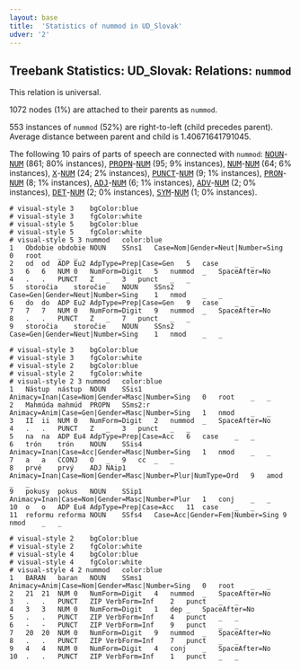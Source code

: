 ```yaml
---
layout: base
title:  'Statistics of nummod in UD_Slovak'
udver: '2'
---
```


## Treebank Statistics: UD_Slovak: Relations: `nummod`

This relation is universal.

1072 nodes (1%) are attached to their parents as `nummod`.

553 instances of `nummod` (52%) are right-to-left (child precedes parent).
Average distance between parent and child is 1.40671641791045.

The following 10 pairs of parts of speech are connected with `nummod`: <tt><a href="sk-pos-NOUN.html">NOUN</a></tt>-<tt><a href="sk-pos-NUM.html">NUM</a></tt> (861; 80% instances), <tt><a href="sk-pos-PROPN.html">PROPN</a></tt>-<tt><a href="sk-pos-NUM.html">NUM</a></tt> (95; 9% instances), <tt><a href="sk-pos-NUM.html">NUM</a></tt>-<tt><a href="sk-pos-NUM.html">NUM</a></tt> (64; 6% instances), <tt><a href="sk-pos-X.html">X</a></tt>-<tt><a href="sk-pos-NUM.html">NUM</a></tt> (24; 2% instances), <tt><a href="sk-pos-PUNCT.html">PUNCT</a></tt>-<tt><a href="sk-pos-NUM.html">NUM</a></tt> (9; 1% instances), <tt><a href="sk-pos-PRON.html">PRON</a></tt>-<tt><a href="sk-pos-NUM.html">NUM</a></tt> (8; 1% instances), <tt><a href="sk-pos-ADJ.html">ADJ</a></tt>-<tt><a href="sk-pos-NUM.html">NUM</a></tt> (6; 1% instances), <tt><a href="sk-pos-ADV.html">ADV</a></tt>-<tt><a href="sk-pos-NUM.html">NUM</a></tt> (2; 0% instances), <tt><a href="sk-pos-DET.html">DET</a></tt>-<tt><a href="sk-pos-NUM.html">NUM</a></tt> (2; 0% instances), <tt><a href="sk-pos-SYM.html">SYM</a></tt>-<tt><a href="sk-pos-NUM.html">NUM</a></tt> (1; 0% instances).


~~~ conllu
# visual-style 3	bgColor:blue
# visual-style 3	fgColor:white
# visual-style 5	bgColor:blue
# visual-style 5	fgColor:white
# visual-style 5 3 nummod	color:blue
1	Obdobie	obdobie	NOUN	SSns1	Case=Nom|Gender=Neut|Number=Sing	0	root	_	_
2	od	od	ADP	Eu2	AdpType=Prep|Case=Gen	5	case	_	_
3	6	6	NUM	0	NumForm=Digit	5	nummod	_	SpaceAfter=No
4	.	.	PUNCT	Z	_	3	punct	_	_
5	storočia	storočie	NOUN	SSns2	Case=Gen|Gender=Neut|Number=Sing	1	nmod	_	_
6	do	do	ADP	Eu2	AdpType=Prep|Case=Gen	9	case	_	_
7	7	7	NUM	0	NumForm=Digit	9	nummod	_	SpaceAfter=No
8	.	.	PUNCT	Z	_	7	punct	_	_
9	storočia	storočie	NOUN	SSns2	Case=Gen|Gender=Neut|Number=Sing	1	nmod	_	_

~~~


~~~ conllu
# visual-style 3	bgColor:blue
# visual-style 3	fgColor:white
# visual-style 2	bgColor:blue
# visual-style 2	fgColor:white
# visual-style 2 3 nummod	color:blue
1	Nástup	nástup	NOUN	SSis1	Animacy=Inan|Case=Nom|Gender=Masc|Number=Sing	0	root	_	_
2	Mahmúda	mahmúd	PROPN	SSms2:r	Animacy=Anim|Case=Gen|Gender=Masc|Number=Sing	1	nmod	_	_
3	II	ii	NUM	0	NumForm=Digit	2	nummod	_	SpaceAfter=No
4	.	.	PUNCT	Z	_	3	punct	_	_
5	na	na	ADP	Eu4	AdpType=Prep|Case=Acc	6	case	_	_
6	trón	trón	NOUN	SSis4	Animacy=Inan|Case=Acc|Gender=Masc|Number=Sing	1	nmod	_	_
7	a	a	CCONJ	O	_	9	cc	_	_
8	prvé	prvý	ADJ	NAip1	Animacy=Inan|Case=Nom|Gender=Masc|Number=Plur|NumType=Ord	9	amod	_	_
9	pokusy	pokus	NOUN	SSip1	Animacy=Inan|Case=Nom|Gender=Masc|Number=Plur	1	conj	_	_
10	o	o	ADP	Eu4	AdpType=Prep|Case=Acc	11	case	_	_
11	reformu	reforma	NOUN	SSfs4	Case=Acc|Gender=Fem|Number=Sing	9	nmod	_	_

~~~


~~~ conllu
# visual-style 2	bgColor:blue
# visual-style 2	fgColor:white
# visual-style 4	bgColor:blue
# visual-style 4	fgColor:white
# visual-style 4 2 nummod	color:blue
1	BARAN	baran	NOUN	SSms1	Animacy=Anim|Case=Nom|Gender=Masc|Number=Sing	0	root	_	_
2	21	21	NUM	0	NumForm=Digit	4	nummod	_	SpaceAfter=No
3	.	.	PUNCT	ZIP	VerbForm=Inf	2	punct	_	_
4	3	3	NUM	0	NumForm=Digit	1	dep	_	SpaceAfter=No
5	.	.	PUNCT	ZIP	VerbForm=Inf	4	punct	_	_
6	-	-	PUNCT	ZIP	VerbForm=Inf	9	punct	_	_
7	20	20	NUM	0	NumForm=Digit	9	nummod	_	SpaceAfter=No
8	.	.	PUNCT	ZIP	VerbForm=Inf	7	punct	_	_
9	4	4	NUM	0	NumForm=Digit	4	conj	_	SpaceAfter=No
10	.	.	PUNCT	ZIP	VerbForm=Inf	1	punct	_	_

~~~


